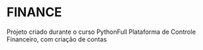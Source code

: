 # FINANCE
Projeto criado durante o curso PythonFull
 Plataforma de Controle Financeiro, com criação de contas
